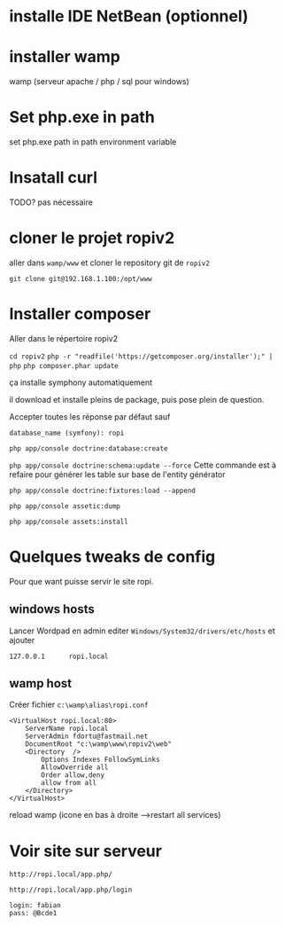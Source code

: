 # installe IDE NetBean (optionnel)

# installer wamp

wamp (serveur apache / php / sql pour windows)

# Set php.exe in path
set php.exe path in path environment variable

# Insatall curl
TODO? pas nécessaire


# cloner le projet ropiv2
aller dans `wamp/www` et cloner le repository git de `ropiv2` 

`git clone git@192.168.1.100:/opt/www`

# Installer composer
Aller dans le répertoire ropiv2

`cd ropiv2`
`php -r "readfile('https://getcomposer.org/installer');" | php`
`php composer.phar update`

ça installe symphony automatiquement

il download et installe pleins de package, puis pose plein de question.

Accepter toutes les réponse par défaut sauf

`database_name (symfony): ropi`


`php app/console doctrine:database:create`

`php app/console doctrine:schema:update --force`
Cette commande est à refaire pour générer les table sur base de l'entity générator


`php app/console doctrine:fixtures:load --append`

`php app/console assetic:dump`

`php app/console assets:install`


# Quelques tweaks de config 
Pour que want puisse servir le site ropi.

## windows hosts
Lancer Wordpad en admin
editer  `Windows/System32/drivers/etc/hosts` et ajouter

`127.0.0.1		ropi.local`

## wamp host
Créer fichier `c:\wamp\alias\ropi.conf`

    <VirtualHost ropi.local:80>
    	ServerName ropi.local
    	ServerAdmin fdortu@fastmail.net
    	DocumentRoot "c:\wamp\www\ropiv2\web"
    	<Directory	/>
    		Options Indexes FollowSymLinks
    		AllowOverride all
    		Order allow,deny
    		allow from all
    	</Directory>
    </VirtualHost>

reload wamp (icone en bas à droite -->restart all services)

# Voir site sur serveur
`http://ropi.local/app.php/`

`http://ropi.local/app.php/login`

    login: fabian
    pass: @Bcde1
